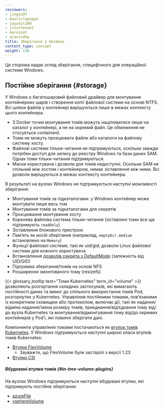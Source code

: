 ```yaml
---
reviewers:
- jingxu97
- mauriciopoppe
- jayunit100
- jsturtevant
- marosset
- aravindhp
title: Зберігання у Windows
content_type: concept
weight: 110
---
```


<!-- overview -->

Ця сторінка надає огляд зберігання, специфічного для операційної системи Windows.

<!-- body -->

## Постійне зберігання {#storage}

У Windows є багатошаровий файловий драйвер для монтування контейнерних шарів і створення копії файлової системи на основі NTFS. Всі шляхи файлів у контейнері вирішуються лише в межах контексту цього контейнера.

* З Docker точки монтування томів можуть націлюватися лише на каталог у контейнері, а не на окремий файл. Це обмеження не стосується containerd.
* Томи не можуть проєцювати файли або каталоги на файлову систему хосту.
* Файлові системи тільки-читання не підтримуються, оскільки завжди потрібен доступ для запису до реєстру Windows та бази даних SAM. Однак томи тільки-читання підтримуються.
* Маски користувача і дозволи для томів недоступні. Оскільки SAM не спільний між хостом і контейнером, немає зіставлення між ними. Всі дозволи вирішуються в межах контексту контейнера.

В результаті на вузлах Windows не підтримуються наступні можливості зберігання:

* Монтування томів за підкаталогами: у Windows контейнер може монтувати лише весь том
* Монтування томів за підкаталогами для секретів
* Проєцювання монтування хосту
* Коренева файлова система тільки-читання (зіставлені томи все ще підтримують `readOnly`)
* Зіставлення блокового пристрою
* Памʼять як носій зберігання (наприклад, `emptyDir.medium` встановлено на `Memory`)
* Функції файлової системи, такі як uid/gid; дозволи Linux файлової системи для кожного користувача
* Встановлення [дозволів секрета з DefaultMode](/uk/docs/tasks/inject-data-application/distribute-credentials-secure/#set-posix-permissions-for-secret-keys) (залежність від UID/GID)
* Підтримка зберігання/томів на основі NFS
* Розширення змонтованого тому (resizefs)

{{< glossary_tooltip text="Томи Kubernetes" term_id="volume" >}} дозволяють розгортання складних застосунків, які вимагають постійності даних та вимог до спільного використання томів Pod, розгорнутих у Kubernetes. Управління постійними томами, повʼязаними із конкретним сховищем або протоколом, включає дії, такі як надання/відміна надання/зміна розміру томів, приєднання/відʼєднання тому від/до вузла Kubernetes та монтування/відмонтування тому від/до окремих контейнерів у Podʼі, які повинні зберігати дані.

Компоненти управління томами постачаються як [втулок томів Kubernetes](/uk/docs/concepts/storage/volumes/#volume-types). У Windows підтримуються наступні широкі класи втулків томів Kubernetes:

* [Втулки FlexVolume](/uk/docs/concepts/storage/volumes/#flexvolume)
  * Зауважте, що FlexVolume були застарілі з версії 1.23
* [Втулки CSI](/uk/docs/concepts/storage/volumes/#csi)

##### Вбудовані втулки томів {#in-tree-volume-plugins}

На вузлах Windows підтримуються наступні вбудовані втулки, які підтримують постійне зберігання:

* [azureFile](/uk/docs/concepts/storage/volumes/#azurefile)
* [vsphereVolume](/uk/docs/concepts/storage/volumes/#vspherevolume)
